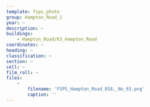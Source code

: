 ```yaml
---
template: fsps_photo
group: Hampton_Road_1
year: ~
description: ~
buildings:
    - Hampton_Road/63_Hampton_Road
coordinates: ~
heading: ~
classification: ~
section: ~
cell: ~
film_roll: ~
files:
    -
        filename: 'FSPS_Hampton_Road_018,_No_63.png'
        caption: ''
---
```

